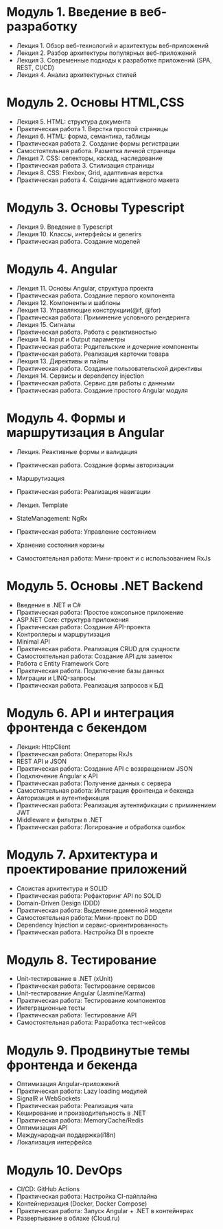 # Модуль 1. Введение в веб-разработку

- Лекция 1. Обзор веб-технологий и архитектуры веб-приложений
- Лекция 2. Разбор архитектуры популярных веб-приложений
- Лекция 3. Современные подходы к разработке приложений (SPA, REST, CI/CD)
- Лекция 4. Анализ архитектурных стилей

# Модуль 2. Основы HTML,CSS

- Лекция 5. HTML: структура документа
- Практическая работа 1. Верстка простой страницы
- Лекция 6. HTML: форма, семантика, таблицы
- Практическая работа 2. Создание формы регистрации
- Самостоятельная работа. Разметка личной страницы
- Лекция 7. CSS: селекторы, каскад, наследование
- Практическая работа 3. Стилизация страницы
- Лекция 8. CSS: Flexbox, Grid, адаптивная верстка
- Практическая работа 4. Создание адаптивного макета

# Модуль 3. Основы Typescript

- Лекция 9. Введение в Typescript
- Лекция 10. Классы, интерфейсы и generirs
- Практическая работа. Создание моделей

# Модуль 4. Angular

- Лекция 11. Основы Angular, структура проекта
- Практическая работа. Создание первого компонента
- Лекция 12. Компоненты и шаблоны
- Лекция 13. Управляющие конструкции(@if, @for)
- Практическая работа: Приминение условного рендеринга
- Лекция 15. Сигналы
- Практическая работа. Работа с реактивностью
- Лекция 14. Input и Output параметры
- Практическая работа: Родительские и дочерние компоненты
- Практическая работа. Реализация карточки товара
- Лекция 13. Директивы и пайпы
- Практическая работа. Создание пользовательской директивы
- Лекция 14. Сервисы и dependency injection
- Практическая работа. Сервис для работы с данными
- Практическая работа. Создание простого Angular модуля

# Модуль 4. Формы и маршрутизация в Angular

- Лекция. Реактивные формы и валидация
- Практическая работа. Создание формы авторизации

- Маршрутизация
- Практическая работа: Реализация навигации

- Лекция. Template

- StateManagement: NgRx
- Практическая работа: Управление состоянием
- Хранение состояния корзины
- Самостоятельная работа: Мини-проект и с использованием RxJs


# Модуль 5. Основы .NET Backend

- Введение в .NET и C#
- Практическая работа: Простое консольное приложение
- ASP.NET Core: структура приложения
- Практическая работа: Создание API-проекта
- Контроллеры и маршрутизация
- Minimal API
- Практическая работа. Реализация CRUD для сущности
- Самостоятельная работа: Создание API для заметок
- Работа с Entity Framework Core
- Практическая работа. Подключение базы данных
- Миграции и LINQ-запросы
- Практическая работа. Реализация запросов к БД

# Модуль 6. API и интеграция фронтенда с бекендом

- Лекция: HttpClient
- Практическая работа: Операторы RxJs
- REST API и JSON
- Практическая работа: Создание API с возвращением JSON
- Подключение Angular к API
- Практическая работа: Получение данных с сервера
- Самостоятельная работа: Интеграция фронтенда и бекенда
- Авторизация и аутентификация
- Практическая работа: Реализация аутентификации с приминением JWT
- Middleware и фильтры в .NET
- Практическая работа: Логирование и обработка ошибок

# Модуль 7. Архитектура и проектирование приложений

- Слоистая архитектура и SOLID
- Практическая работа: Рефакторинг API по SOLID
- Domain-Driven Design (DDD)
- Практическая работа: Выделение доменной модели
- Самостоятельная работа: Мини-проект по DDD
- Dependency Injection и сервис-ориентированность
- Практическая работа. Настройка DI в проекте

# Модуль 8. Тестирование

- Unit-тестирование в .NET (xUnit)
- Практическая работа: Тестирование сервисов
- Unit-тестирование Angular (Jasmine/Karma)
- Практическая работа: Тестирование компонентов
- Интеграционные тесты
- Практическая работа: Тестирование API
- Самостоятельная работа: Разработка тест-кейсов

# Модуль 9. Продвинутые темы фронтенда и бекенда

- Оптимизация Angular-приложений
- Практическая работа: Lazy loading модулей
- SignalR и WebSockets
- Практическая работа: Реализация чата
- Кеширование и производительность в .NET
- Практическая работа: MemoryCache/Redis
- Оптимизация API
- Международная поддержка(i18n)
- Локализация интерфейса

# Модуль 10. DevOps

- CI/CD: GitHub Actions
- Практическая работа: Настройка CI-пайплайна
- Контейнеризация (Docker, Docker Compose)
- Практическая работа: Запуск Angular + .NET в контейнерах
- Развертывание в облаке (Cloud.ru)